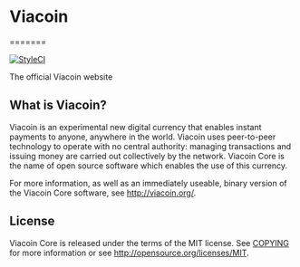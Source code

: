 # Viacoin
=======

[![StyleCI](https://styleci.io/repos/21976003/shield?branch=gh-pages)](https://styleci.io/repos/21976003)

The official Viacoin website

What is Viacoin?
----------------

Viacoin is an experimental new digital currency that enables instant payments to
anyone, anywhere in the world. Viacoin uses peer-to-peer technology to operate
with no central authority: managing transactions and issuing money are carried
out collectively by the network. Viacoin Core is the name of open source
software which enables the use of this currency.

For more information, as well as an immediately useable, binary version of
the Viacoin Core software, see http://viacoin.org/.

License
-------

Viacoin Core is released under the terms of the MIT license. See
[COPYING](COPYING) for more
information or see http://opensource.org/licenses/MIT.

